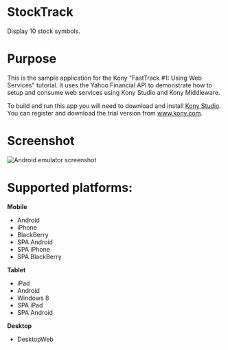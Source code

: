 StockTrack
==========
Display 10 stock symbols.

# Purpose
This is the sample application for the Kony "FastTrack #1: Using Web Services" tutorial. It uses the Yahoo Financial API to demonstrate how to setup and consume web services using Kony Studio and Kony Middleware. 

To build and run this app you will need to download and install [Kony Studio](http://www.kony.com/products/development). You can register and download the trial version from www.kony.com.

# Screenshot
![Android emulator screenshot](https://raw.github.com/kony-solutions/screenshots/master/StockTrack/Mobile/Android/1.png)

# Supported platforms:
**Mobile**
 * Android
 * iPhone
 * BlackBerry
 * SPA Android
 * SPA iPhone
 * SPA BlackBerry
 
**Tablet** 
 * iPad
 * Android
 * Windows 8
 * SPA iPad
 * SPA Android
 
**Desktop**
 * DesktopWeb
